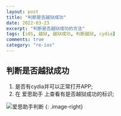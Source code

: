 ```yaml
---
layout: post
title: "判断是否越狱成功"
date: 2022-03-23
excerpt: "判断是否越狱成功的方法"
tags: [iOS, 越狱, 越狱成功, 判断越狱, cydia]
comments: true
category: "re-ios"
---
```


## 判断是否越狱成功

1. 是否有cydia并可以正常打开APP;
2. 在 爱思助手 上查看有是否越狱成功的标识;

![爱思助手判断](https://freeblow.github.io/assets/img/test-iphone-jailbreak-success.png)
{: .image-right}



